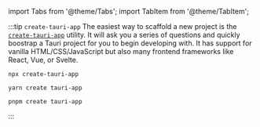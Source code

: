 import Tabs from '@theme/Tabs';
import TabItem from '@theme/TabItem';

:::tip `create-tauri-app`
The easiest way to scaffold a new project is the [`create-tauri-app`](https://github.com/tauri-apps/create-tauri-app) utility. It will ask you a series of questions and quickly boostrap a Tauri project for you to begin developing with. It has support for vanilla HTML/CSS/JavaScript but also many frontend frameworks like React, Vue, or Svelte.

<Tabs groupId="package-manager">
<TabItem value="npx" label="npx" default>

```shell
npx create-tauri-app
```

</TabItem>
<TabItem value="yarn" label="yarn">

```shell
yarn create tauri-app
```

</TabItem>
<TabItem value="pnpm" label="pnpm">

```shell
pnpm create tauri-app
```

</TabItem>
</Tabs>
:::
